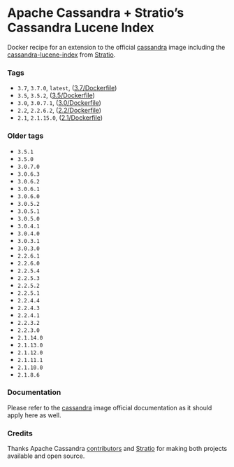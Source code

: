 Apache Cassandra + Stratio’s Cassandra Lucene Index
===================================================

Docker recipe for an extension to the official [cassandra](https://hub.docker.com/_/cassandra/) image including the [cassandra-lucene-index](https://github.com/Stratio/cassandra-lucene-index) from [Stratio](http://www.stratio.com).

### Tags

-	`3.7`, `3.7.0`, `latest`, ([3.7/Dockerfile](https://github.com/SharkCell/cassandra-stratio-lucene/blob/v3.7.x/Dockerfile)\)
-	`3.5`, `3.5.2`, ([3.5/Dockerfile](https://github.com/SharkCell/cassandra-stratio-lucene/blob/v3.5.x/Dockerfile)\)
-	`3.0`, `3.0.7.1`, ([3.0/Dockerfile](https://github.com/SharkCell/cassandra-stratio-lucene/blob/v3.0.x/Dockerfile)\)
-	`2.2`, `2.2.6.2`, ([2.2/Dockerfile](https://github.com/SharkCell/cassandra-stratio-lucene/blob/v2.2.x/Dockerfile)\)
-	`2.1`, `2.1.15.0`, ([2.1/Dockerfile](https://github.com/SharkCell/cassandra-stratio-lucene/blob/v2.1.x/Dockerfile)\)

### Older tags

-	`3.5.1`
-	`3.5.0`
-	`3.0.7.0`
-	`3.0.6.3`
-	`3.0.6.2`
-	`3.0.6.1`
-	`3.0.6.0`
-	`3.0.5.2`
-	`3.0.5.1`
-	`3.0.5.0`
-	`3.0.4.1`
-	`3.0.4.0`
-	`3.0.3.1`
-	`3.0.3.0`
-	`2.2.6.1`
-	`2.2.6.0`
-	`2.2.5.4`
-	`2.2.5.3`
-	`2.2.5.2`
-	`2.2.5.1`
-	`2.2.4.4`
-	`2.2.4.3`
-	`2.2.4.1`
-	`2.2.3.2`
-	`2.2.3.0`
-	`2.1.14.0`
-	`2.1.13.0`
-	`2.1.12.0`
-	`2.1.11.1`
-	`2.1.10.0`
-	`2.1.8.6`

### Documentation

Please refer to the [cassandra](https://hub.docker.com/_/cassandra/) image official documentation as it should apply here as well.

### Credits

Thanks Apache Cassandra [contributors](https://github.com/apache/cassandra/graphs/contributors) and [Stratio](http://www.stratio.com) for making both projects available and open source.
